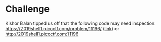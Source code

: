 # Challenge
Kishor Balan tipped us off that the following code may need inspection: https://2019shell1.picoctf.com/problem/11196/ ([link](https://2019shell1.picoctf.com/problem/11196/)) or http://2019shell1.picoctf.com:11196